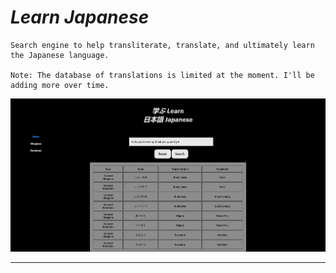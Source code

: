 # ***Learn Japanese***

    Search engine to help transliterate, translate, and ultimately learn the Japanese language.

    Note: The database of translations is limited at the moment. I'll be adding more over time.

![Preview](img/preview-desktop.jpg "Desktop Preview")

---
